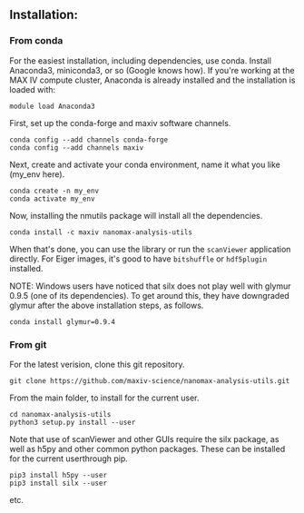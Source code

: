 ## Installation:

### From conda

For the easiest installation, including dependencies, use conda. Install Anaconda3, miniconda3, or so (Google knows how). If you're working at the MAX IV compute cluster, Anaconda is already installed and the installation is loaded with:

```
module load Anaconda3
```

First, set up the conda-forge and maxiv software channels.

```
conda config --add channels conda-forge
conda config --add channels maxiv
```

Next, create and activate your conda environment, name it what you like (my_env here).

```
conda create -n my_env
conda activate my_env
```

Now, installing the nmutils package will install all the dependencies.

```
conda install -c maxiv nanomax-analysis-utils
```

When that's done, you can use the library or run the `scanViewer` application directly. For Eiger images, it's good to have `bitshuffle` or `hdf5plugin` installed.

NOTE: Windows users have noticed that silx does not play well with glymur 0.9.5 (one of its dependencies). To get around this, they have downgraded glymur after the above installation steps, as follows.

```
conda install glymur=0.9.4
```

### From git

For the latest verision, clone this git repository.

```
git clone https://github.com/maxiv-science/nanomax-analysis-utils.git
```

From the main folder, to install for the current user.

```
cd nanomax-analysis-utils
python3 setup.py install --user
```

Note that use of scanViewer and other GUIs require the silx
package, as well as h5py and other common python packages.
These can be installed for the current userthrough pip.

```
pip3 install h5py --user
pip3 install silx --user
```

etc.
